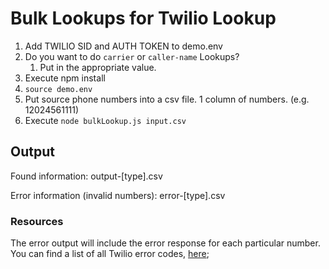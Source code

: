 # Bulk Lookups for Twilio Lookup

1. Add TWILIO SID and AUTH TOKEN to demo.env
1. Do you want to do `carrier` or `caller-name` Lookups?
    1. Put in the appropriate value.
1. Execute npm install
1. `source demo.env`
1. Put source phone numbers into a csv file.  1 column of numbers. (e.g. 12024561111)
1. Execute `node bulkLookup.js input.csv`

## Output
Found information:
output-[type].csv

Error information (invalid numbers):
error-[type].csv

### Resources
The error output will include the error response for each particular number.
You can find a list of all Twilio error codes, [here](https://www.twilio.com/docs/api/errors);